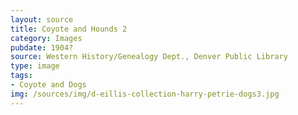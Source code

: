 ```yaml
---
layout: source
title: Coyote and Hounds 2
category: Images
pubdate: 1904?
source: Western History/Genealogy Dept., Denver Public Library
type: image
tags: 
- Coyote and Dogs
img: /sources/img/d-eillis-collection-harry-petrie-dogs3.jpg 
---
```

